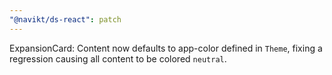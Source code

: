 ```yaml
---
"@navikt/ds-react": patch
---
```


ExpansionCard: Content now defaults to app-color defined in `Theme`, fixing a regression causing all content to be colored `neutral`.

